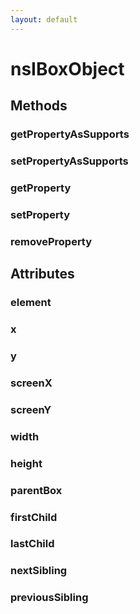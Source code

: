 ```yaml
---
layout: default
---
```


# nsIBoxObject #

## Methods ##

### getPropertyAsSupports ###

### setPropertyAsSupports ###

### getProperty ###

### setProperty ###

### removeProperty ###

## Attributes ##

### element ###

### x ###

### y ###

### screenX ###

### screenY ###

### width ###

### height ###

### parentBox ###

### firstChild ###

### lastChild ###

### nextSibling ###

### previousSibling ###
